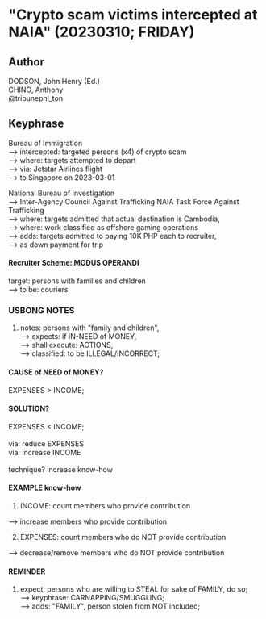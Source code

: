 # "Crypto scam victims intercepted at NAIA" (20230310; FRIDAY)

## Author

DODSON, John Henry (Ed.)<br/>
CHING, Anthony<br/>
@tribunephl_ton

## Keyphrase

Bureau of Immigration<br/>
--> intercepted: targeted persons (x4) of crypto scam<br/>
--> where: targets attempted to depart <br/>
--> via: Jetstar Airlines flight<br/>
--> to Singapore on 2023-03-01

National Bureau of Investigation<br/>
--> Inter-Agency Council Against Trafficking NAIA Task Force Against Trafficking<br/>
--> where: targets admitted that actual destination is Cambodia,<br/>
--> where: work classified as offshore gaming operations <br/>
--> adds: targets admitted to paying 10K PHP each to recruiter,<br/>
--> as down payment for trip

#### Recruiter Scheme: MODUS OPERANDI

target: persons with families and children<br/>
--> to be: couriers

### USBONG NOTES

1) notes: persons with "family and children",<br/>
--> expects: if IN-NEED of MONEY,<br/>
--> shall execute: ACTIONS,<br/>
--> classified: to be ILLEGAL/INCORRECT;

#### CAUSE of NEED of MONEY?

EXPENSES > INCOME;

#### SOLUTION?

EXPENSES < INCOME;<br/>
<br/>
via: reduce EXPENSES<br/>
via: increase INCOME<br/>
<br/>
technique? increase know-how<br/>

#### EXAMPLE know-how

1) INCOME: count members who provide contribution

--> increase members who provide contribution

2) EXPENSES: count members who do NOT provide contribution

--> decrease/remove members who do NOT provide contribution

#### REMINDER

1) expect: persons who are willing to STEAL for sake of FAMILY, do so;<br/>
--> keyphrase: CARNAPPING/SMUGGLING;<br/>
--> adds: "FAMILY", person stolen from NOT included;





